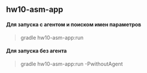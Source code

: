 ## hw10-asm-app

#### Для запуска с агентом и поиском имен параметров
> gradle hw10-asm-app:run
>

#### Для запуска без агента
> gradle hw10-asm-app:run -PwithoutAgent
>

